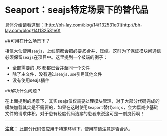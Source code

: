 Seaport：seajs特定场景下的替代品 
======

具体介绍请看这里：[http://bh-lay.com/blog/14f132531e0](http://bh-lay.com/blog/14f132531e0)

##可用在什么场景下？

相信大伙使用`seajs`，上线前都会把必要JS合并、压缩。这时为了保证模块间通信必须保留`seajs`在项目中。这里提到一个极端的例子：

- 全部需要的 JS 都都已合并至同一个文件
- 除了主文件，没有通过`seajs.use`引用其他文件
- 没有使用seajs插件

##解决什么问题？

在上面提到的场景下，其实seajs仅仅需要处理模块管理，对于大部分代码完成的模块加载其实是不需要的，如果在这时使用`Seaport`替代`seajs`，会大幅减少基础文件的请求体积。对于患有轻度代码洁癖的患者来说这可是一剂良药啊！

------
**注意：** 此部分代码仅应用于特定环境下，使用前请注意是否合适。
